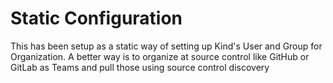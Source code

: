 # Static Configuration
This has been setup as a static way of setting up Kind's User and Group for Organization. A better way is to organize at source control like GitHub or GitLab as Teams and pull those using source control discovery